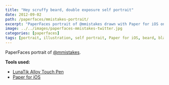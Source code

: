 ```yaml
---
title: "Hey scruffy beard, double exposure self portrait"
date: 2012-09-02
path: /paperfaces/mmistakes-portrait/
excerpt: "PaperFaces portrait of @mmistakes drawn with Paper for iOS on an iPad."
image: ../../images/paperfaces-mmistakes-twitter.jpg
categories: [paperfaces]
tags: [portrait, illustration, self portrait, Paper for iOS, beard, black and white]
---
```


PaperFaces portrait of [@mmistakes](https://twitter.com/mmistakes).

**Tools used:**

- [LunaTik Alloy Touch Pen](https://www.amazon.com/gp/product/B00821TR7G/ref=as_li_ss_tl?ie=UTF8&tag=mademist-20&linkCode=as2&camp=1789&creative=390957&creativeASIN=B00821TR7G)
- [Paper for iOS](https://paper.bywetransfer.com/)
